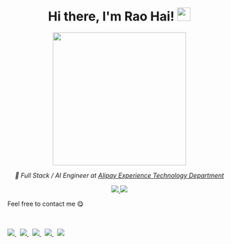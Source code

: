 <div align="center">
  <h1>
    Hi there, I'm Rao Hai!
    <img src="https://github.githubassets.com/images/mona-whisper.gif" height="30" />
  </h1>

  <img src="https://media.giphy.com/media/836HiJc7pgzy8iNXCn/giphy.gif" width="300" />

  <p>
    <em>🚀 Full Stack / AI Engineer at <a href="https://afx-team.github.io/">Alipay Experience Technology Department</a></em>
  </p>

  <p>
    <a href="https://github.com/RaoHai">
      <img src="https://img.shields.io/github/followers/RaoHai?label=Follow&style=social" />
    </a>
    <a href="https://github.com/RaoHai">
      <img src="https://komarev.com/ghpvc/?username=RaoHai&color=brightgreen" />
    </a>
  </p>
</div>





Feel free to contact me 😋  
<br><br>

<a href="https://t.me/med69_py" target="_blank" style="margin-right: 8px;">
  <img src="https://img.shields.io/badge/Telegram-%40med69__py-28a8ea">
</a>

<a href="https://www.instagram.com/med69.py/" target="_blank" style="margin-right: 8px;">
  <img src="https://img.shields.io/badge/Instagram-%40med69.py-E4405F">
</a>

<a href="https://x.com/ChrolloM3d" target="_blank" style="margin-right: 8px;">
  <img src="https://img.shields.io/badge/X-%40ChrolloM3d-black">
</a>

<a href="mailto:medbouhadi666@gmail.com" style="margin-right: 8px;">
  <img src="https://img.shields.io/badge/Email-medbouhadi666%40gmail.com-orange">
</a>

<a href="https://discord.com/users/1323812391129055284" target="_blank">
  <img src="https://img.shields.io/badge/Discord-chrollom3d-5865F2">
</a>

